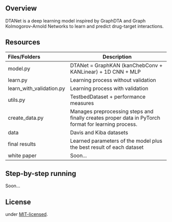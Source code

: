 ## Overview
DTANet is a deep learning model inspired by GraphDTA and Graph Kolmogorov-Arnold Networks
to learn and predict drug-target interactions.

## Resources
| Files/Folders            | Description                                                                                         |
| :----------------------- | --------------------------------------------------------------------------------------------------- |
| model.py                 | DTANet = GraphKAN (kanChebConv + KANLinear) + 1D CNN + MLP                                          |
| learn.py                 | Learning process without validation                                                                 |
| learn_with_validation.py | Learning process with validation                                                                    |
| utils.py                 | TestbedDataset + performance measures                                                               |
| create_data.py           | Manages preprocessing steps and finally creates proper data in PyTorch format for learning process. |
| data                     | Davis and Kiba datasets                                                                             |
| final results            | Learned parameters of the model plus the best result of each dataset                                |
| white paper              | Soon...                                                                                             |

## Step-by-step running
Soon...


## License
under [MIT-licensed](./LICENSE).